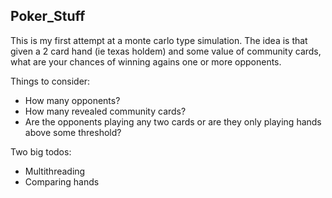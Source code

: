 ## Poker_Stuff

This is my first attempt at a monte carlo type simulation. The idea is that given a 2 card hand (ie texas holdem) and some value of community cards, what are your chances of winning agains one or more opponents.

Things to consider:
  - How many opponents?
  - How many revealed community cards?
  - Are the opponents playing any two cards or are they only playing hands above some threshold? 

Two big todos:
  - Multithreading
  - Comparing hands
